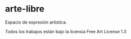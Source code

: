 # arte-libre

Espacio de expresión artística.

Todos los trabajos están bajo la licensia Free Art License 1.3
